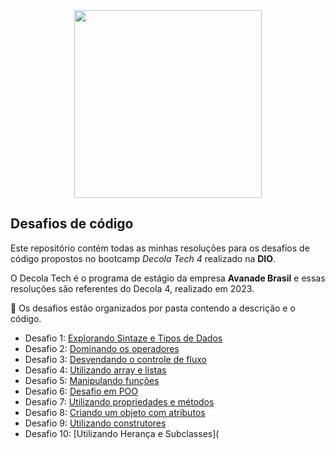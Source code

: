 <div align="center">
<img height="300" src="https://raw.githubusercontent.com/adrianycmc/Desafios-De-Codigo-DecolaTech/main/Decola%20Tech.png?token=GHSAT0AAAAAACL33FOM7BOBVQ3WXWVB624YZOBMQHQ" height=120px>
<br>
</div>

## Desafios de código

Este repositório contém todas as minhas resoluções para os desafios de código propostos no bootcamp *Decola Tech 4* realizado na **DIO**.

O Decola Tech é o programa de estágio da empresa **Avanade Brasil** e essas resoluções são referentes do Decola 4, realizado em 2023. 


📂 Os desafios estão organizados por pasta contendo a descrição e o código.

* Desafio 1: [Explorando Sintaze e Tipos de Dados](https://github.com/adrianycmc/Desafios-De-Codigo-DecolaTech/tree/main/Explorando%20sintaxe%20e%20tipos%20de%20dados)
* Desafio 2: [Dominando os operadores](https://github.com/adrianycmc/Desafios-De-Codigo-DecolaTech/tree/main/Dominando%20os%20operadores)
* Desafio 3: [Desvendando o controle de fluxo](https://github.com/adrianycmc/Desafios-De-Codigo-DecolaTech/tree/main/Desvendando%20o%20controle%20de%20fluxo)
* Desafio 4: [Utilizando array e listas](https://github.com/adrianycmc/Desafios-De-Codigo-DecolaTech/tree/main/Utilizando%20arrays%20e%20listas)
* Desafio 5: [Manipulando funções](https://github.com/adrianycmc/Desafios-De-Codigo-DecolaTech/tree/main/Manipulando%20fun%C3%A7%C3%B5es)
* Desafio 6: [Desafio em POO](https://github.com/adrianycmc/Desafios-De-Codigo-DecolaTech/tree/main/Desafio%20em%20POO)
* Desafio 7: [Utilizando propriedades e métodos](https://github.com/adrianycmc/Desafios-De-Codigo-DecolaTech/tree/main/Utilizando%20propriedades%20e%20m%C3%A9todos)
* Desafio 8: [Criando um objeto com atributos](https://github.com/adrianycmc/Desafios-De-Codigo-DecolaTech/tree/main/Criando%20um%20objeto%20com%20atributos)
* Desafio 9: [Utilizando construtores](https://github.com/adrianycmc/Desafios-De-Codigo-DecolaTech/tree/main/Utilizando%20construtores)
* Desafio 10: [Utilizando Herança e Subclasses](
